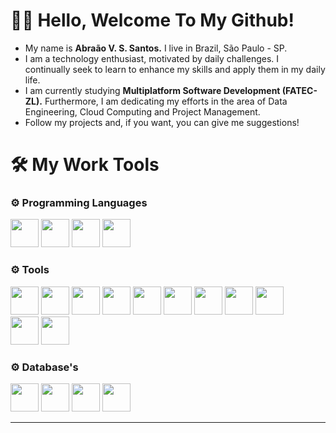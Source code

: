 # 👨‍💻 Hello, Welcome To My Github!
- My name is __Abraão V. S. Santos.__ I live in Brazil, São Paulo - SP.
- I am a technology enthusiast, motivated by daily challenges. I continually seek to learn to enhance my skills and apply them in my daily life.
- I am currently studying __Multiplatform Software Development (FATEC-ZL).__ Furthermore, I am dedicating my efforts in the area of ​​Data Engineering, Cloud Computing and Project Management.
- Follow my projects and, if you want, you can give me suggestions!
# 🛠 My Work Tools
<h3>⚙️ Programming Languages</h3>
  <div align="start">
          <img width="45" src="https://cdn.jsdelivr.net/gh/devicons/devicon@latest/icons/java/java-original.svg" />
          <img width="45" src="https://cdn.jsdelivr.net/gh/devicons/devicon@latest/icons/python/python-original.svg" /> 
          <img width="45" src="https://cdn.jsdelivr.net/gh/devicons/devicon@latest/icons/javascript/javascript-original.svg" />  
          <img width="45" src="https://cdn.jsdelivr.net/gh/devicons/devicon@latest/icons/azuresqldatabase/azuresqldatabase-original.svg" />
  </div>
<h3>⚙️ Tools</h3>
<div align="start">
          <img width="45" src="https://cdn.jsdelivr.net/gh/devicons/devicon@latest/icons/spring/spring-original.svg" /> 
          <img width="45" src="https://cdn.jsdelivr.net/gh/devicons/devicon@latest/icons/react/react-original-wordmark.svg" />
          <img width="45" src="https://cdn.jsdelivr.net/gh/devicons/devicon@latest/icons/tailwindcss/tailwindcss-original.svg" />
          <img width="45" src="https://cdn.jsdelivr.net/gh/devicons/devicon@latest/icons/anaconda/anaconda-original.svg" />
          <img width="45" src="https://cdn.jsdelivr.net/gh/devicons/devicon@latest/icons/jupyter/jupyter-original-wordmark.svg" />
          <img width="45" src="https://cdn.jsdelivr.net/gh/devicons/devicon@latest/icons/pandas/pandas-original-wordmark.svg" />
          <img width="45" src="https://cdn.jsdelivr.net/gh/devicons/devicon@latest/icons/json/json-original.svg" />
          <img width="45" src="https://cdn.jsdelivr.net/gh/devicons/devicon@latest/icons/numpy/numpy-original.svg" />
          <img width="45" src="https://cdn.jsdelivr.net/gh/devicons/devicon@latest/icons/matplotlib/matplotlib-original.svg" />     
  <br>
          <img width="45" src="https://cdn.jsdelivr.net/gh/devicons/devicon@latest/icons/amazonwebservices/amazonwebservices-original-wordmark.svg" />
          <img width="45" src="https://cdn.jsdelivr.net/gh/devicons/devicon@latest/icons/googlecloud/googlecloud-original-wordmark.svg" />
          
</div>
<h3>⚙️ Database's</h3>
<div align="start">
          <img width="45" src="https://cdn.jsdelivr.net/gh/devicons/devicon@latest/icons/mysql/mysql-original.svg" />
          <img width="45" src="https://cdn.jsdelivr.net/gh/devicons/devicon@latest/icons/sqlite/sqlite-original-wordmark.svg" />
          <img width="45" src="https://cdn.jsdelivr.net/gh/devicons/devicon@latest/icons/microsoftsqlserver/microsoftsqlserver-original-wordmark.svg" />
          <img width="45" src="https://cdn.jsdelivr.net/gh/devicons/devicon@latest/icons/redis/redis-original-wordmark.svg" />
</div>

---
